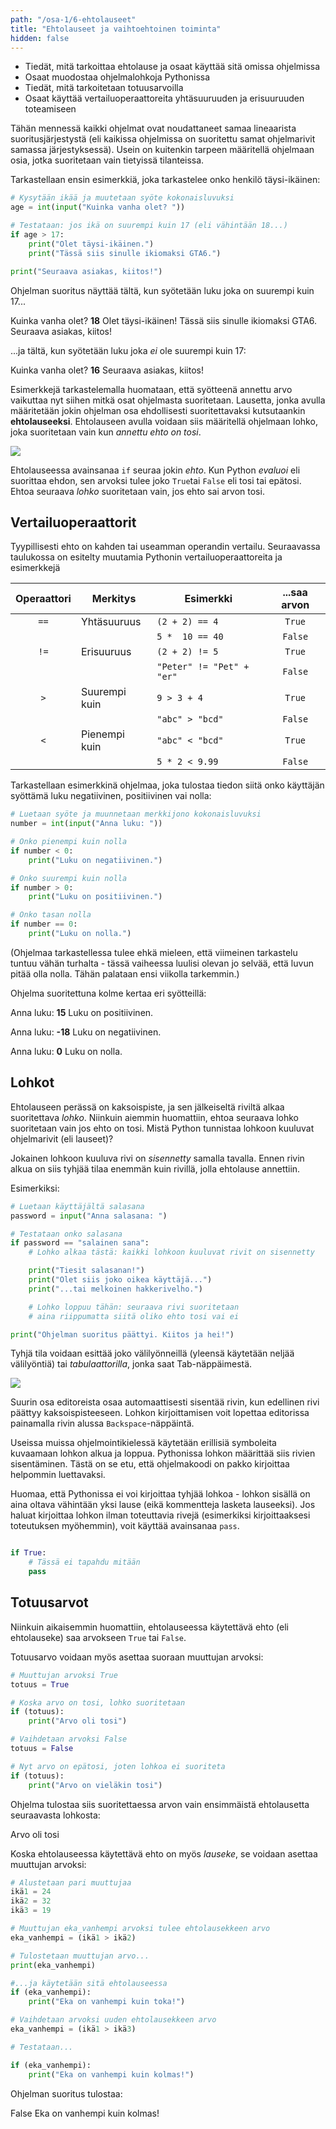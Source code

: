 ```yaml
---
path: "/osa-1/6-ehtolauseet"
title: "Ehtolauseet ja vaihtoehtoinen toiminta"
hidden: false
---
```


<text-box variant='learningObjectives' name='Oppimistavoitteet'>

- Tiedät, mitä tarkoittaa ehtolause ja osaat käyttää sitä omissa ohjelmissa
- Osaat muodostaa ohjelmalohkoja Pythonissa
- Tiedät, mitä tarkoitetaan totuusarvoilla
- Osaat käyttää vertailuoperaattoreita yhtäsuuruuden ja erisuuruuden toteamiseen

</text-box>


Tähän mennessä kaikki ohjelmat ovat noudattaneet samaa lineaarista suoritusjärjestystä (eli kaikissa ohjelmissa on suoritettu samat ohjelmarivit samassa järjestyksessä). Usein on kuitenkin tarpeen määritellä ohjelmaan osia, jotka suoritetaan vain tietyissä tilanteissa.

Tarkastellaan ensin esimerkkiä, joka tarkastelee onko henkilö täysi-ikäinen:

```python
# Kysytään ikää ja muutetaan syöte kokonaisluvuksi
age = int(input("Kuinka vanha olet? "))

# Testataan: jos ikä on suurempi kuin 17 (eli vähintään 18...)
if age > 17:
    print("Olet täysi-ikäinen.")
    print("Tässä siis sinulle ikiomaksi GTA6.")

print("Seuraava asiakas, kiitos!")
```
Ohjelman suoritus näyttää tältä, kun syötetään luku joka on suurempi kuin 17...

<example-output>

Kuinka vanha olet? **18**
Olet täysi-ikäinen!
Tässä siis sinulle ikiomaksi GTA6.
Seuraava asiakas, kiitos!

</example-output>

...ja tältä, kun syötetään luku joka *ei* ole suurempi kuin 17:

<example-output>

Kuinka vanha olet? **16**
Seuraava asiakas, kiitos!

</example-output>

Esimerkkejä tarkastelemalla huomataan, että syötteenä annettu arvo vaikuttaa nyt siihen mitkä osat ohjelmasta suoritetaan. Lausetta, jonka avulla määritetään jokin ohjelman osa ehdollisesti suoritettavaksi kutsutaankin **ehtolauseeksi**. Ehtolauseen avulla voidaan siis määritellä ohjelmaan lohko, joka suoritetaan vain kun _annettu ehto on tosi_.

<img src="1_6.png">

Ehtolauseessa avainsanaa `if` seuraa jokin _ehto_. Kun Python _evaluoi_ eli suorittaa ehdon, sen arvoksi tulee joko `True`tai `False` eli tosi tai epätosi. Ehtoa seuraava _lohko_ suoritetaan vain, jos ehto sai arvon tosi.

## Vertailuoperaattorit

Tyypillisesti ehto on kahden tai useamman operandin vertailu. Seuraavassa taulukossa on esitelty muutamia Pythonin vertailuoperaattoreita ja esimerkkejä

| Operaattori | Merkitys       | Esimerkki    | ...saa arvon |
|:-----------:|----------------|--------------|:------------:|
| `==`        | Yhtäsuuruus    | `(2 + 2) == 4` | `True`|
| | | `5 *  10 == 40` | `False`|
| `!=` | Erisuuruus | `(2 + 2) != 5` | `True`|
| | | `"Peter" != "Pet" + "er"` | `False`|
| `>` | Suurempi kuin | `9 > 3 + 4` | `True`|
| | | `"abc" > "bcd"` | `False` |
| `<`| Pienempi kuin | `"abc" < "bcd"` | `True`|
| | | `5 * 2 < 9.99` | `False`|

Tarkastellaan esimerkkinä ohjelmaa, joka tulostaa tiedon siitä onko käyttäjän syöttämä luku negatiivinen, positiivinen vai nolla:

```python
# Luetaan syöte ja muunnetaan merkkijono kokonaisluvuksi
number = int(input("Anna luku: "))

# Onko pienempi kuin nolla
if number < 0:
    print("Luku on negatiivinen.")

# Onko suurempi kuin nolla
if number > 0:
    print("Luku on positiivinen.")

# Onko tasan nolla
if number == 0:
    print("Luku on nolla.")
```

(Ohjelmaa tarkastellessa tulee ehkä mieleen, että viimeinen tarkastelu tuntuu vähän turhalta - tässä vaiheessa luulisi olevan jo selvää, että luvun pitää olla nolla. Tähän palataan ensi viikolla tarkemmin.)

Ohjelma suoritettuna kolme kertaa eri syötteillä:

<sample-output>

Anna luku: **15**
Luku on positiivinen.

Anna luku: **-18**
Luku on negatiivinen.

Anna luku: **0**
Luku on nolla.

</sample-output>


## Lohkot

Ehtolauseen perässä on kaksoispiste, ja sen jälkeiseltä riviltä alkaa suoritettava _lohko_. Niinkuin aiemmin huomattiin, ehtoa seuraava lohko suoritetaan vain jos ehto on tosi. Mistä Python tunnistaa lohkoon kuuluvat ohjelmarivit (eli lauseet)?

Jokainen lohkoon kuuluva rivi on _sisennetty_ samalla tavalla. Ennen rivin alkua on siis tyhjää tilaa enemmän kuin rivillä, jolla ehtolause annettiin.

Esimerkiksi:

````python
# Luetaan käyttäjältä salasana
password = input("Anna salasana: ")

# Testataan onko salasana
if password == "salainen sana":
    # Lohko alkaa tästä: kaikki lohkoon kuuluvat rivit on sisennetty

    print("Tiesit salasanan!")
    print("Olet siis joko oikea käyttäjä...")
    print("...tai melkoinen hakkerivelho.")

    # Lohko loppuu tähän: seuraava rivi suoritetaan
    # aina riippumatta siitä oliko ehto tosi vai ei

print("Ohjelman suoritus päättyi. Kiitos ja hei!")
````

Tyhjä tila voidaan esittää joko välilyönneillä (yleensä käytetään neljää välilyöntiä) tai _tabulaattorilla_, jonka saat Tab-näppäimestä.

<img src="1_6_keyboard.png">

Suurin osa editoreista osaa automaattisesti sisentää rivin, kun edellinen rivi päättyy kaksoispisteeseen. Lohkon kirjoittamisen voit lopettaa editorissa painamalla rivin alussa `Backspace`-näppäintä.

Useissa muissa ohjelmointikielessä käytetään erillisiä symboleita kuvaamaan lohkon alkua ja loppua. Pythonissa lohkon määrittää siis rivien sisentäminen. Tästä on se etu, että ohjelmakoodi on pakko kirjoittaa helpommin luettavaksi.

Huomaa, että Pythonissa ei voi kirjoittaa tyhjää lohkoa - lohkon sisällä on aina oltava vähintään yksi lause (eikä kommentteja lasketa lauseeksi). Jos haluat kirjoittaa lohkon ilman toteuttavia rivejä (esimerkiksi kirjoittaaksesi toteutuksen myöhemmin), voit käyttää avainsanaa `pass`.

```python

if True:
    # Tässä ei tapahdu mitään
    pass

```


## Totuusarvot

Niinkuin aikaisemmin huomattiin, ehtolauseessa käytettävä ehto (eli ehtolauseke) saa arvokseen `True` tai `False`.

Totuusarvo voidaan myös asettaa suoraan muuttujan arvoksi:

```python
# Muuttujan arvoksi True
totuus = True

# Koska arvo on tosi, lohko suoritetaan
if (totuus):
    print("Arvo oli tosi")

# Vaihdetaan arvoksi False
totuus = False

# Nyt arvo on epätosi, joten lohkoa ei suoriteta
if (totuus):
    print("Arvo on vieläkin tosi")
```

Ohjelma tulostaa siis suoritettaessa arvon vain ensimmäistä ehtolausetta seuraavasta lohkosta:

<sample-output>

Arvo oli tosi

</sample-output>

Koska ehtolauseessa käytettävä ehto on myös _lauseke_, se voidaan asettaa muuttujan arvoksi:

```python
# Alustetaan pari muuttujaa
ikä1 = 24
ikä2 = 32
ikä3 = 19

# Muuttujan eka_vanhempi arvoksi tulee ehtolausekkeen arvo
eka_vanhempi = (ikä1 > ikä2)

# Tulostetaan muuttujan arvo...
print(eka_vanhempi)

#...ja käytetään sitä ehtolauseessa
if (eka_vanhempi):
    print("Eka on vanhempi kuin toka!")

# Vaihdetaan arvoksi uuden ehtolausekkeen arvo
eka_vanhempi = (ikä1 > ikä3)

# Testataan...

if (eka_vanhempi):
    print("Eka on vanhempi kuin kolmas!")
```

Ohjelman suoritus tulostaa:

<sample-output>

False
Eka on vanhempi kuin kolmas!

</sample-output>



